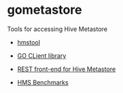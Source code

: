 # gometastore

Tools for accessing Hive Metastore

* [hmstool][]

[hmstool]: https://github.com/akolb1/gometastore/tree/master/hmstool

* [GO CLient library][]

[GO CLient library]: https://github.com/akolb1/gometastore/tree/master/hmsclient

* [REST front-end for Hive Metastore][]

[REST front-end for Hive Metastore]: https://github.com/akolb1/gometastore/tree/master/hmsweb

* [HMS Benchmarks][]

[HMS Benchmarks]: https://github.com/akolb1/gometastore/tree/master/hmsbench

 
